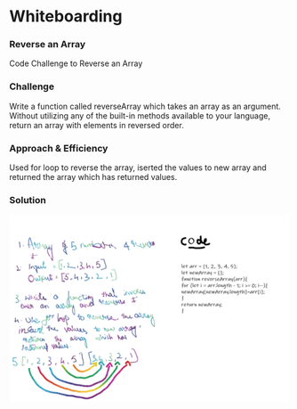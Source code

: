 # Whiteboarding

### Reverse an Array
Code Challenge to Reverse an Array

### Challenge
Write a function called reverseArray which takes an array as an argument. Without utilizing any of the built-in methods available to your language, return an array with elements in reversed order.

### Approach & Efficiency
Used for loop to reverse the array, iserted the values to new array and returned the array which has returned values.

### Solution
![Whiteboard](../assets/ReverseArray.png)
